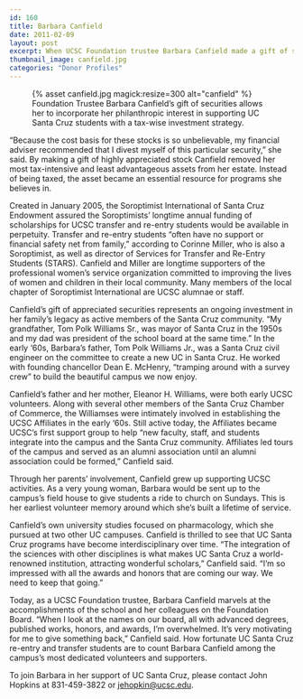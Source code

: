 ```yaml
---
id: 160
title: Barbara Canfield
date: 2011-02-09
layout: post
excerpt: When UCSC Foundation trustee Barbara Canfield made a gift of stock to UCSC’s Soroptimist International of Santa Cruz Endowment, her generous gift tripled the value of the fund. A supporter of Shakespeare Santa Cruz and the UCSC Affiliates for many years, Canfield made her contribution of appreciated assets to support students and to incorporate her philanthropic interests into her overall investment strategy.
thumbnail_image: canfield.jpg
categories: "Donor Profiles"
---
```

<figure class="inline-image right">
{% asset canfield.jpg magick:resize=300 alt="canfield" %}<figcaption>Foundation Trustee Barbara Canfield&#8217;s gift of securities allows her to incorporate her philanthropic interest in supporting UC Santa Cruz students with a tax-wise investment strategy.</figcaption></figure>

“Because the cost basis for these stocks is so unbelievable, my financial adviser recommended that I divest myself of this particular security,” she said. By making a gift of highly appreciated stock Canfield removed her most tax-intensive and least advantageous assets from her estate. Instead of being taxed, the asset became an essential resource for programs she believes in.

Created in January 2005, the Soroptimist International of Santa Cruz Endowment assured the Soroptimists’ longtime annual funding of scholarships for UCSC transfer and re-entry students would be available in perpetuity. Transfer and re-entry students “often have no support or financial safety net from family,&#8221; according to Corinne Miller, who is also a Soroptimist, as well as director of Services for Transfer and Re-Entry Students (STARS). Canfield and Miller are longtime supporters of the professional women’s service organization committed to improving the lives of women and children in their local community. Many members of the local chapter of Soroptimist International are UCSC alumnae or staff.

Canfield’s gift of appreciated securities represents an ongoing investment in her family’s legacy as active members of the Santa Cruz community. “My grandfather, Tom Polk Williams Sr., was mayor of Santa Cruz in the 1950s and my dad was president of the school board at the same time.” In the early ‘60s, Barbara’s father, Tom Polk Williams Jr., was a Santa Cruz civil engineer on the committee to create a new UC in Santa Cruz. He worked with founding chancellor Dean E. McHenry, “tramping around with a survey crew” to build the beautiful campus we now enjoy.

Canfield’s father and her mother, Eleanor H. Williams, were both early UCSC volunteers. Along with several other members of the Santa Cruz Chamber of Commerce, the Williamses were intimately involved in establishing the UCSC Affiliates in the early ‘60s. Still active today, the Affiliates became UCSC’s first support group to help “new faculty, staff, and students integrate into the campus and the Santa Cruz community. Affiliates led tours of the campus and served as an alumni association until an alumni association could be formed,” Canfield said.

Through her parents’ involvement, Canfield grew up supporting UCSC activities. As a very young woman, Barbara would be sent up to the campus’s field house to give students a ride to church on Sundays. This is her earliest volunteer memory around which she’s built a lifetime of service.

Canfield’s own university studies focused on pharmacology, which she pursued at two other UC campuses. Canfield is thrilled to see that UC Santa Cruz programs have become interdisciplinary over time. “The integration of the sciences with other disciplines is what makes UC Santa Cruz a world-renowned institution, attracting wonderful scholars,” Canfield said. “I’m so impressed with all the awards and honors that are coming our way. We need to keep that going.”

Today, as a UCSC Foundation trustee, Barbara Canfield marvels at the accomplishments of the school and her colleagues on the Foundation Board. “When I look at the names on our board, all with advanced degrees, published works, honors, and awards, I’m overwhelmed. It’s very motivating for me to give something back,” Canfield said. How fortunate UC Santa Cruz re-entry and transfer students are to count Barbara Canfield among the campus’s most dedicated volunteers and supporters.

To join Barbara in her support of UC Santa Cruz, please contact John Hopkins at 831-459-3822 or <jehopkin@ucsc.edu>.
